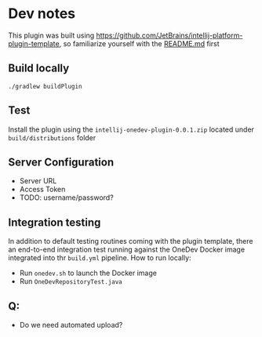 # Dev notes

This plugin was built using https://github.com/JetBrains/intellij-platform-plugin-template,
so familiarize yourself with the [README.md](README.md) first

## Build locally
`./gradlew buildPlugin`

## Test
Install the plugin using the `intellij-onedev-plugin-0.0.1.zip` located under `build/distributions` folder

## Server Configuration
- Server URL
- Access Token
- TODO: username/password?

## Integration testing
In addition to default testing routines coming with the plugin template, there an end-to-end integration test
running against the OneDev Docker image integrated into thr `build.yml` pipeline. How to run locally:
- Run `onedev.sh` to launch the Docker image
- Run `OneDevRepositoryTest.java`

## Q:
- Do we need automated upload?
